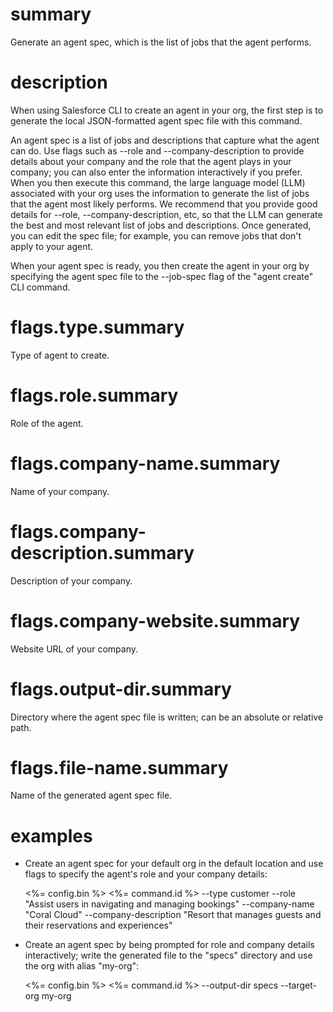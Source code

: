 # summary

Generate an agent spec, which is the list of jobs that the agent performs.

# description

When using Salesforce CLI to create an agent in your org, the first step is to generate the local JSON-formatted agent spec file with this command.

An agent spec is a list of jobs and descriptions that capture what the agent can do. Use flags such as --role and --company-description to provide details about your company and the role that the agent plays in your company; you can also enter the information interactively if you prefer. When you then execute this command, the large language model (LLM) associated with your org uses the information to generate the list of jobs that the agent most likely performs. We recommend that you provide good details for --role, --company-description, etc, so that the LLM can generate the best and most relevant list of jobs and descriptions. Once generated, you can edit the spec file; for example, you can remove jobs that don't apply to your agent.

When your agent spec is ready, you then create the agent in your org by specifying the agent spec file to the --job-spec flag of the "agent create" CLI command.

# flags.type.summary

Type of agent to create.

# flags.role.summary

Role of the agent.

# flags.company-name.summary

Name of your company.

# flags.company-description.summary

Description of your company.

# flags.company-website.summary

Website URL of your company.

# flags.output-dir.summary

Directory where the agent spec file is written; can be an absolute or relative path.

# flags.file-name.summary

Name of the generated agent spec file.

# examples

- Create an agent spec for your default org in the default location and use flags to specify the agent's role and your company details:

  <%= config.bin %> <%= command.id %> --type customer --role "Assist users in navigating and managing bookings" --company-name "Coral Cloud" --company-description "Resort that manages guests and their reservations and experiences"

- Create an agent spec by being prompted for role and company details interactively; write the generated file to the "specs" directory and use the org with alias "my-org":

  <%= config.bin %> <%= command.id %> --output-dir specs --target-org my-org
